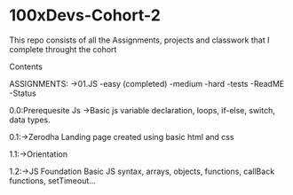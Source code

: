 # 100xDevs-Cohort-2
This repo consists of all the Assignments, projects and  classwork that I complete throught the cohort

Contents

ASSIGNMENTS:
        ->01.JS
                -easy (completed)
                -medium
                -hard
                -tests
                -ReadME
                -Status

0.0:Prerequesite Js
    ->Basic js
        variable declaration, loops, if-else, switch, data types.

0.1:->Zerodha Landing page
        created using basic html and css

1.1:->Orientation 

1.2:->JS Foundation
	Basic JS syntax, arrays, objects, functions, callBack functions, setTimeout...


